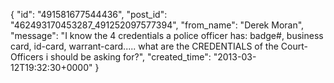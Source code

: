  {
   "id": "491581677544436",
   "post_id": "462493170453287_491252097577394",
   "from_name": "Derek Moran",
   "message": "I know the 4 credentials a police officer has: badge#, business card, id-card, warrant-card..... what are the CREDENTIALS of the Court-Officers i should be asking for?",
   "created_time": "2013-03-12T19:32:30+0000"
 }
